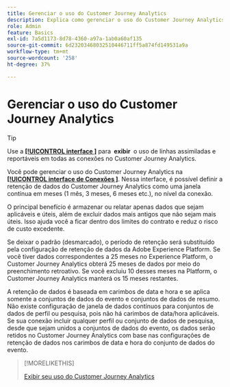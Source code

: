 ```yaml
---
title: Gerenciar o uso do Customer Journey Analytics
description: Explica como gerenciar o uso do Customer Journey Analytics.
role: Admin
feature: Basics
exl-id: 7a5d1173-8d78-4360-a97a-1ab0a60af135
source-git-commit: 6d23203468032510446711ff5a874fd149531a9a
workflow-type: tm+mt
source-wordcount: '258'
ht-degree: 37%

---
```


# Gerenciar o uso do Customer Journey Analytics

>[!TIP]
>
>Use a [**[!UICONTROL interface &#x200B;]**](/help/connections/manage-connections.md#usage) para **&#x200B; exibir &#x200B;** o uso de linhas assimiladas e reportáveis em todas as conexões no Customer Journey Analytics.



Você pode gerenciar o uso do Customer Journey Analytics na [**[!UICONTROL interface de Conexões &#x200B;]**](/help/connections/create-connection.md). Nessa interface, é possível definir a retenção de dados do Customer Journey Analytics como uma janela contínua em meses (1 mês, 3 meses, 6 meses etc.), no nível da conexão.

O principal benefício é armazenar ou relatar apenas dados que sejam aplicáveis e úteis, além de excluir dados mais antigos que não sejam mais úteis. Isso ajuda você a ficar dentro dos limites do contrato e reduz o risco de custo excedente.

Se deixar o padrão (desmarcado), o período de retenção será substituído pela configuração de retenção de dados da Adobe Experience Platform. Se você tiver dados correspondentes a 25 meses no Experience Platform, o Customer Journey Analytics obterá 25 meses de dados por meio do preenchimento retroativo. Se você excluiu 10 desses meses na Platform, o Customer Journey Analytics manterá os 15 meses restantes.

A retenção de dados é baseada em carimbos de data e hora e se aplica somente a conjuntos de dados do evento e conjuntos de dados de resumo. Não existe configuração de janela de dados contínuos para conjuntos de dados de perfil ou pesquisa, pois não há carimbos de data/hora aplicáveis. Se sua conexão incluir qualquer perfil ou conjunto de dados de pesquisa, desde que sejam unidos a conjuntos de dados do evento, os dados serão retidos no Customer Journey Analytics com base nas configurações de retenção de dados nos carimbos de data e hora do conjunto de dados do evento.


>[!MORELIKETHIS]
>
>[Exibir seu uso do Customer Journey Analytics](/help/connections/manage-connections.md#usage)

